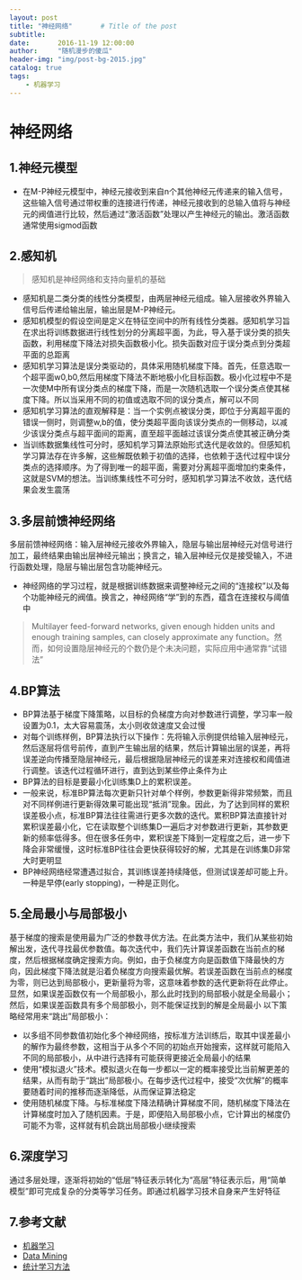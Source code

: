 ```yaml
---
layout: post
title: "神经网络"       # Title of the post
subtitle:  
date:       2016-11-19 12:00:00
author:     "随机漫步的傻瓜"
header-img: "img/post-bg-2015.jpg"
catalog: true
tags:
    - 机器学习
---
```


# 神经网络

## 1.神经元模型
- 在M-P神经元模型中，神经元接收到来自n个其他神经元传递来的输入信号，这些输入信号通过带权重的连接进行传递，神经元接收到的总输入值将与神经元的阀值进行比较，然后通过“激活函数”处理以产生神经元的输出。激活函数通常使用sigmod函数

## 2.感知机

>感知机是神经网络和支持向量机的基础

- 感知机是二类分类的线性分类模型，由两层神经元组成。输入层接收外界输入信号后传递给输出层，输出层是M-P神经元。
- 感知机模型的假设空间是定义在特征空间中的所有线性分类器。感知机学习旨在求出将训练数据进行线性划分的分离超平面，为此，导入基于误分类的损失函数，利用梯度下降法对损失函数极小化。损失函数对应于误分类点到分类超平面的总距离
- 感知机学习算法是误分类驱动的，具体采用随机梯度下降。首先，任意选取一个超平面w0,b0,然后用梯度下降法不断地极小化目标函数。极小化过程中不是一次使M中所有误分类点的梯度下降，而是一次随机选取一个误分类点使其梯度下降。所以当采用不同的初值或选取不同的误分类点，解可以不同
- 感知机学习算法的直观解释是：当一个实例点被误分类，即位于分离超平面的错误一侧时，则调整w,b的值，使分类超平面向该误分类点的一侧移动，以减少该误分类点与超平面间的距离，直至超平面越过该误分类点使其被正确分类
- 当训练数据集线性可分时，感知机学习算法原始形式迭代是收敛的。但感知机学习算法存在许多解，这些解既依赖于初值的选择，也依赖于迭代过程中误分类点的选择顺序。为了得到唯一的超平面，需要对分离超平面增加约束条件，这就是SVM的想法。当训练集线性不可分时，感知机学习算法不收敛，迭代结果会发生震荡

## 3.多层前馈神经网络
多层前馈神经网络：输入层神经元接收外界输入，隐层与输出层神经元对信号进行加工，最终结果由输出层神经元输出；换言之，输入层神经元仅是接受输入，不进行函数处理，隐层与输出层包含功能神经元。
- 神经网络的学习过程，就是根据训练数据来调整神经元之间的“连接权”以及每个功能神经元的阀值。换言之，神经网络“学”到的东西，蕴含在连接权与阈值中

>Multilayer feed-forward networks, given enough hidden units and enough training samples, can closely approximate any function。然而，如何设置隐层神经元的个数仍是个未决问题，实际应用中通常靠“试错法”

## 4.BP算法
- BP算法基于梯度下降策略，以目标的负梯度方向对参数进行调整，学习率一般设置为0.1，太大容易震荡，太小则收敛速度又会过慢
- 对每个训练样例，BP算法执行以下操作：先将输入示例提供给输入层神经元，然后逐层将信号前传，直到产生输出层的结果，然后计算输出层的误差，再将误差逆向传播至隐层神经元，最后根据隐层神经元的误差来对连接权和阈值进行调整。该迭代过程循环进行，直到达到某些停止条件为止
- BP算法的目标是要最小化训练集D上的累积误差。
- 一般来说，标准BP算法每次更新只针对单个样例，参数更新得非常频繁，而且对不同样例进行更新得效果可能出现“抵消”现象。因此，为了达到同样的累积误差极小点，标准BP算法往往需进行更多次数的迭代。累积BP算法直接针对累积误差最小化，它在读取整个训练集D一遍后才对参数进行更新，其参数更新的频率低得多。但在很多任务中，累积误差下降到一定程度之后，进一步下降会非常缓慢，这时标准BP往往会更快获得较好的解，尤其是在训练集D非常大时更明显
- BP神经网络经常遭遇过拟合，其训练误差持续降低，但测试误差却可能上升。一种是早停(early stopping)，一种是正则化。

## 5.全局最小与局部极小
基于梯度的搜索是使用最为广泛的参数寻优方法。在此类方法中，我们从某些初始解出发，迭代寻找最优参数值。每次迭代中，我们先计算误差函数在当前点的梯度，然后根据梯度确定搜索方向。例如，由于负梯度方向是函数值下降最快的方向，因此梯度下降法就是沿着负梯度方向搜索最优解。若误差函数在当前点的梯度为零，则已达到局部极小，更新量将为零，这意味着参数的迭代更新将在此停止。显然，如果误差函数仅有一个局部极小，那么此时找到的局部极小就是全局最小；然后，如果误差函数具有多个局部极小，则不能保证找到的解是全局最小
以下策略经常用来“跳出”局部极小：
- 以多组不同参数值初始化多个神经网络，按标准方法训练后，取其中误差最小的解作为最终参数，这相当于从多个不同的初始点开始搜索，这样就可能陷入不同的局部极小，从中进行选择有可能获得更接近全局最小的结果
- 使用“模拟退火”技术。模拟退火在每一步都以一定的概率接受比当前解更差的结果，从而有助于“跳出”局部极小。在每步迭代过程中，接受“次优解”的概率要随着时间的推移而逐渐降低，从而保证算法稳定
- 使用随机梯度下降。与标准梯度下降法精确计算梯度不同，随机梯度下降法在计算梯度时加入了随机因素。于是，即便陷入局部极小点，它计算出的梯度仍可能不为零，这样就有机会跳出局部极小继续搜索

## 6.深度学习
通过多层处理，逐渐将初始的“低层”特征表示转化为“高层”特征表示后，用“简单模型”即可完成复杂的分类等学习任务。即通过机器学习技术自身来产生好特征

## 7.参考文献
- [机器学习](https://book.douban.com/subject/26708119/)
- [Data Mining](https://book.douban.com/subject/6533777/)
- [统计学习方法](https://book.douban.com/subject/10590856/)
